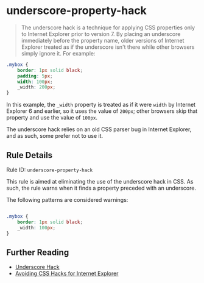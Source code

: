 # underscore-property-hack

> The underscore hack is a technique for applying CSS properties only to Internet Explorer prior to version 7. By placing an underscore immediately before the property name, older versions of Internet Explorer treated as if the underscore isn't there while other browsers simply ignore it. For example:

```css
.mybox {
    border: 1px solid black;
    padding: 5px;
    width: 100px;
    _width: 200px;
}
```

In this example, the `_width` property is treated as if it were `width` by Internet Explorer 6 and earlier, so it uses the value of `200px`; other browsers skip that property and use the value of `100px`.

The underscore hack relies on an old CSS parser bug in Internet Explorer, and as such, some prefer not to use it.

## Rule Details

Rule ID: `underscore-property-hack`

This rule is aimed at eliminating the use of the underscore hack in CSS. As such, the rule warns when it finds a property preceded with an underscore.

The following patterns are considered warnings:

```css

.mybox {
    border: 1px solid black;
    _width: 100px;
}
```

## Further Reading

* [Underscore Hack](http://en.wikipedia.org/wiki/CSS_filter#Underscore_hack)
* [Avoiding CSS Hacks for Internet Explorer](http://24ways.org/2005/avoiding-css-hacks-for-internet-explorer)